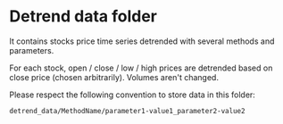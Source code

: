 # Detrend data folder

It contains stocks price time series detrended with several methods and parameters.

For each stock, open / close / low / high prices are detrended based on close price (chosen arbitrarily).
Volumes aren't changed.

Please respect the following convention to store data in this folder:

    detrend_data/MethodName/parameter1-value1_parameter2-value2